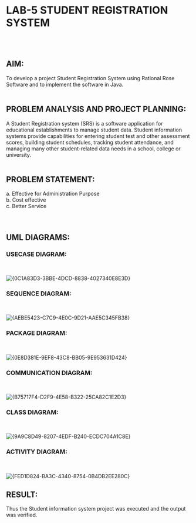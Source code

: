 # LAB-5                                   STUDENT REGISTRATION SYSTEM
</BR>
</BR>

## AIM:
To develop a project Student Registration System using Rational Rose Software and to
implement the software in Java.
</BR>
</BR>
## PROBLEM ANALYSIS AND PROJECT PLANNING:
A Student Registration system (SRS) is a software application for educational
establishments to manage student data. Student information systems provide capabilities for
entering student test and other assessment scores, building student schedules, tracking student
attendance, and managing many other student-related data needs in a school, college or
university.
</BR>
</BR>
## PROBLEM STATEMENT:
a. Effective for Administration Purpose</BR>
b. Cost effective</BR>
c. Better Service</BR>
</BR>
</BR>
## UML DIAGRAMS:

### USECASE DIAGRAM:
</BR>

![{0C1A83D3-3BBE-4DCD-8838-4027340E8E3D}](https://github.com/user-attachments/assets/3723beec-56c8-4b3a-92ec-93c5698e8c23)

### SEQUENCE DIAGRAM:
</BR>

![{AEBE5423-C7C9-4E0C-9D21-AAE5C345FB38}](https://github.com/user-attachments/assets/78fcafb4-939a-4e66-8980-38d9c71f3678)

### PACKAGE DIAGRAM:
</BR>

![{0E8D381E-9EF8-43C8-BB05-9E953631D424}](https://github.com/user-attachments/assets/b6d50219-b354-458c-b860-79a865b12fbb)

### COMMUNICATION DIAGRAM:
</BR>

![{B75717F4-D2F9-4E58-B322-25CA82C1E2D3}](https://github.com/user-attachments/assets/2c8b8240-5047-4fdb-89a4-9b0e61fff196)

### CLASS DIAGRAM:
</BR>

![{9A9C8D49-8207-4EDF-B240-ECDC704A1C8E}](https://github.com/user-attachments/assets/bbca56d5-6166-4ee1-834d-258abca1601e)

### ACTIVITY DIAGRAM:
</BR>

![{FED1D824-BA3C-4340-8754-0B4DB2EE280C}](https://github.com/user-attachments/assets/2ae90bf6-2762-4fb0-afde-f196dba3563b)

## RESULT:
Thus the Student information system project was executed and the output was
verified.
